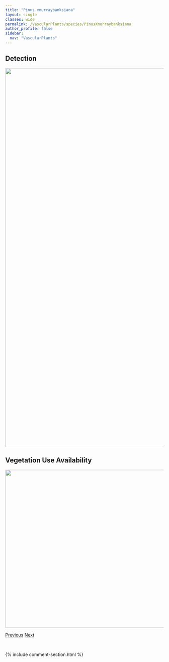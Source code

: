 ```yaml
---
title: "Pinus xmurraybanksiana"
layout: single
classes: wide
permalink: /VascularPlants/species/PinusXmurraybanksiana
author_profile: false
sidebar:
  nav: "VascularPlants"
---
```


<h2>Detection</h2>

<a href="https://drive.google.com/uc?export=view&id=1WUbSrAvw7aczYCQpP59a5IzLK79oKF-V">
<img src="https://drive.google.com/uc?export=view&id=1WUbSrAvw7aczYCQpP59a5IzLK79oKF-V" height = "1200" width = "800">
</a>


<h2>Vegetation Use Availability</h2>

<a href="https://drive.google.com/uc?export=view&id=1dazI20zj4YXdDdWvgeOKwmz5ZhIz24u1">
<img src="https://drive.google.com/uc?export=view&id=1dazI20zj4YXdDdWvgeOKwmz5ZhIz24u1" height = "500" width = "1000">
</a>


<a href="/DevelopmentWebsite/VascularPlants/species/PinusSylvestris" class="pagination--pager" title="Pinus sylvestris">Previous</a> <a href="/DevelopmentWebsite/VascularPlants/species/PiptatheropsisPungens" class="pagination--pager" title="Northern Rice Grass">Next</a>

<p>&nbsp;</p>

{% include comment-section.html %}
